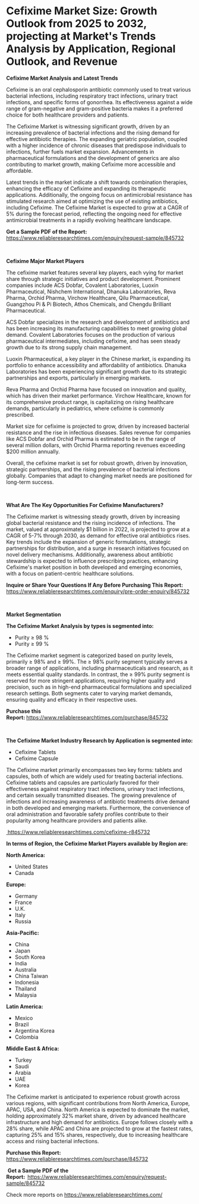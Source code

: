 <p><h1>Cefixime Market Size: Growth Outlook from 2025 to 2032, projecting at Market's Trends Analysis by Application, Regional Outlook, and Revenue</h1></p><p><strong>Cefixime Market Analysis and Latest Trends</strong></p>
<p><p>Cefixime is an oral cephalosporin antibiotic commonly used to treat various bacterial infections, including respiratory tract infections, urinary tract infections, and specific forms of gonorrhea. Its effectiveness against a wide range of gram-negative and gram-positive bacteria makes it a preferred choice for both healthcare providers and patients.</p><p>The Cefixime Market is witnessing significant growth, driven by an increasing prevalence of bacterial infections and the rising demand for effective antibiotic therapies. The expanding geriatric population, coupled with a higher incidence of chronic diseases that predispose individuals to infections, further fuels market expansion. Advancements in pharmaceutical formulations and the development of generics are also contributing to market growth, making Cefixime more accessible and affordable.</p><p>Latest trends in the market indicate a shift towards combination therapies, enhancing the efficacy of Cefixime and expanding its therapeutic applications. Additionally, the ongoing focus on antimicrobial resistance has stimulated research aimed at optimizing the use of existing antibiotics, including Cefixime. The Cefixime Market is expected to grow at a CAGR of 5% during the forecast period, reflecting the ongoing need for effective antimicrobial treatments in a rapidly evolving healthcare landscape.</p></p>
<p><strong>Get a Sample PDF of the Report:&nbsp;</strong> <a href="https://www.reliableresearchtimes.com/enquiry/request-sample/845732?utm_campaign=3322&utm_medium=2&utm_source=Github&utm_content=ia&utm_term=01042025&utm_id=cefixime">https://www.reliableresearchtimes.com/enquiry/request-sample/845732</a></p>
<p>&nbsp;</p>
<p><strong>Cefixime Major Market Players</strong></p>
<p><p>The cefixime market features several key players, each vying for market share through strategic initiatives and product development. Prominent companies include ACS Dobfar, Covalent Laboratories, Luoxin Pharmaceutical, Nishchem International, Dhanuka Laboratories, Reva Pharma, Orchid Pharma, Virchow Healthcare, Qilu Pharmaceutical, Guangzhou Pi & Pi Biotech, Athos Chemicals, and Chengdu Brilliant Pharmaceutical. </p><p>ACS Dobfar specializes in the research and development of antibiotics and has been increasing its manufacturing capabilities to meet growing global demand. Covalent Laboratories focuses on the production of various pharmaceutical intermediates, including cefixime, and has seen steady growth due to its strong supply chain management. </p><p>Luoxin Pharmaceutical, a key player in the Chinese market, is expanding its portfolio to enhance accessibility and affordability of antibiotics. Dhanuka Laboratories has been experiencing significant growth due to its strategic partnerships and exports, particularly in emerging markets. </p><p>Reva Pharma and Orchid Pharma have focused on innovation and quality, which has driven their market performance. Virchow Healthcare, known for its comprehensive product range, is capitalizing on rising healthcare demands, particularly in pediatrics, where cefixime is commonly prescribed. </p><p>Market size for cefixime is projected to grow, driven by increased bacterial resistance and the rise in infectious diseases. Sales revenue for companies like ACS Dobfar and Orchid Pharma is estimated to be in the range of several million dollars, with Orchid Pharma reporting revenues exceeding $200 million annually. </p><p>Overall, the cefixime market is set for robust growth, driven by innovation, strategic partnerships, and the rising prevalence of bacterial infections globally. Companies that adapt to changing market needs are positioned for long-term success.</p></p>
<p>&nbsp;</p>
<p><strong>What Are The Key Opportunities For Cefixime Manufacturers?</strong></p>
<p><p>The Cefixime market is witnessing steady growth, driven by increasing global bacterial resistance and the rising incidence of infections. The market, valued at approximately $1 billion in 2022, is projected to grow at a CAGR of 5-7% through 2030, as demand for effective oral antibiotics rises. Key trends include the expansion of generic formulations, strategic partnerships for distribution, and a surge in research initiatives focused on novel delivery mechanisms. Additionally, awareness about antibiotic stewardship is expected to influence prescribing practices, enhancing Cefixime's market position in both developed and emerging economies, with a focus on patient-centric healthcare solutions.</p></p>
<p><strong>Inquire or Share Your Questions If Any Before Purchasing This Report:</strong> <a href="https://www.reliableresearchtimes.com/enquiry/pre-order-enquiry/845732?utm_campaign=3322&utm_medium=2&utm_source=Github&utm_content=ia&utm_term=01042025&utm_id=cefixime">https://www.reliableresearchtimes.com/enquiry/pre-order-enquiry/845732</a></p>
<p>&nbsp;</p>
<p><strong>Market Segmentation</strong></p>
<p><strong>The Cefixime Market Analysis by types is segmented into:</strong></p>
<p><ul><li>Purity ≥ 98 %</li><li>Purity ≥ 99 %</li></ul></p>
<p><p>The Cefixime market segment is categorized based on purity levels, primarily ≥ 98% and ≥ 99%. The ≥ 98% purity segment typically serves a broader range of applications, including pharmaceuticals and research, as it meets essential quality standards. In contrast, the ≥ 99% purity segment is reserved for more stringent applications, requiring higher quality and precision, such as in high-end pharmaceutical formulations and specialized research settings. Both segments cater to varying market demands, ensuring quality and efficacy in their respective uses.</p></p>
<p><strong>Purchase this Report:&nbsp;</strong><a href="https://www.reliableresearchtimes.com/purchase/845732?utm_campaign=3322&utm_medium=2&utm_source=Github&utm_content=ia&utm_term=01042025&utm_id=cefixime">https://www.reliableresearchtimes.com/purchase/845732</a></p>
<p>&nbsp;</p>
<p><strong>The Cefixime Market Industry Research by Application is segmented into:</strong></p>
<p><ul><li>Cefixime Tablets</li><li>Cefixime Capsule</li></ul></p>
<p><p>The Cefixime market primarily encompasses two key forms: tablets and capsules, both of which are widely used for treating bacterial infections. Cefixime tablets and capsules are particularly favored for their effectiveness against respiratory tract infections, urinary tract infections, and certain sexually transmitted diseases. The growing prevalence of infections and increasing awareness of antibiotic treatments drive demand in both developed and emerging markets. Furthermore, the convenience of oral administration and favorable safety profiles contribute to their popularity among healthcare providers and patients alike.</p></p>
<p><a href="https://www.reliableresearchtimes.com/cefixime-r845732?utm_campaign=3322&utm_medium=2&utm_source=Github&utm_content=ia&utm_term=01042025&utm_id=cefixime">&nbsp;https://www.reliableresearchtimes.com/cefixime-r845732</a></p>
<p><strong>In terms of Region, the Cefixime Market Players available by Region are:</strong></p>
<p>
    <p> <strong> North America: </strong>
        <ul>
            <li>United States</li>
            <li>Canada</li>
        </ul>
        </p> 
    <p> <strong> Europe: </strong>
        <ul>
            <li>Germany</li>
            <li>France</li>
            <li>U.K.</li>
            <li>Italy</li>
            <li>Russia</li>
        </ul>
        </p> 
    <p> <strong> Asia-Pacific: </strong>
        <ul>
            <li>China</li>
            <li>Japan</li>
            <li>South Korea</li>
            <li>India</li>
            <li>Australia</li>
            <li>China Taiwan</li>
            <li>Indonesia</li>
            <li>Thailand</li>
            <li>Malaysia</li>
        </ul>
        </p> 
    <p> <strong> Latin America: </strong>
        <ul>
            <li>Mexico</li>
            <li>Brazil</li>
            <li>Argentina Korea</li>
            <li>Colombia</li>
        </ul>
        </p> 
    <p> <strong> Middle East & Africa: </strong>
        <ul>
            <li>Turkey</li>
            <li>Saudi</li>
            <li>Arabia</li>
            <li>UAE</li>
            <li>Korea</li>
        </ul>
    </p>
    </p>
<p><p>The Cefixime market is anticipated to experience robust growth across various regions, with significant contributions from North America, Europe, APAC, USA, and China. North America is expected to dominate the market, holding approximately 32% market share, driven by advanced healthcare infrastructure and high demand for antibiotics. Europe follows closely with a 28% share, while APAC and China are projected to grow at the fastest rates, capturing 25% and 15% shares, respectively, due to increasing healthcare access and rising bacterial infections.</p></p>
<p><strong>Purchase this Report: </strong><a href="https://www.reliableresearchtimes.com/purchase/845732?utm_campaign=3322&utm_medium=2&utm_source=Github&utm_content=ia&utm_term=01042025&utm_id=cefixime">https://www.reliableresearchtimes.com/purchase/845732</a></p>
<p>&nbsp;<strong>Get a Sample PDF of the Report:&nbsp;&nbsp;</strong><a href="https://www.reliableresearchtimes.com/enquiry/request-sample/845732?utm_campaign=3322&utm_medium=2&utm_source=Github&utm_content=ia&utm_term=01042025&utm_id=cefixime">https://www.reliableresearchtimes.com/enquiry/request-sample/845732</a></p>
<p><strong></strong></p>
<p>Check more reports on <a href="https://www.reliableresearchtimes.com/?utm_campaign=3322&utm_medium=2&utm_source=Github&utm_content=ia&utm_term=01042025&utm_id=cefixime">https://www.reliableresearchtimes.com/</a></p>